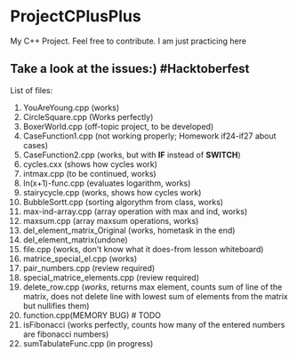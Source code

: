 # ProjectCPlusPlus
 My C++ Project. Feel free to contribute. I am just practicing here
## Take a look at the issues:) #Hacktoberfest
List of files:
 1. YouAreYoung.cpp (works)
 2. CircleSquare.cpp (Works perfectly)
 3. BoxerWorld.cpp (off-topic project, to be developed)
 4. CaseFunction1.cpp (not working properly; Homework if24-if27 about cases)
 5. CaseFunction2.cpp (works, but with __IF__ instead of __SWITCH__)
 6. cycles.cxx (shows how cycles work)
 7. intmax.cpp (to be continued, works)
 8. ln(x+1)-func.cpp (evaluates logarithm, works)
 9. stairycycle.cpp (works, shows how cycles work)
 10. BubbleSortt.cpp (sorting algorythm from class, works)
 11. max-ind-array.cpp (array operation with max and ind, works)
 12. maxsum.cpp (array maxsum operations, works)
 13. del_element_matrix_Original (works, hometask in the end)
 14. del_element_matrix(undone)
 15. file.cpp (works, don't know what it does-from lesson whiteboard)
 16. matrice_special_el.cpp (works)
 17. pair_numbers.cpp (review required)
 18. special_matrice_elements.cpp (review required)
 19. delete_row.cpp (_works_, returns max element, counts sum of line of the matrix, does not delete line with lowest sum of elements from the matrix but nullifies them)
 20. function.cpp(MEMORY BUG) # TODO
 21. isFibonacci (works perfectly, counts how many of the entered numbers are fibonacci numbers)
 22. sumTabulateFunc.cpp (in progress)
